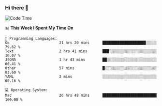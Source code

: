 ### Hi there 👋

<!--
**CrazyCollin/crazycollin** is a ✨ _special_ ✨ repository because its `README.md` (this file) appears on your GitHub profile.

Here are some ideas to get you started:

- 🔭 I’m currently working on ...
- 🌱 I’m currently learning ...
- 👯 I’m looking to collaborate on ...
- 🤔 I’m looking for help with ...
- 💬 Ask me about ...
- 📫 How to reach me: ...
- 😄 Pronouns: ...
- ⚡ Fun fact: ...
-->

<!--START_SECTION:waka-->
![Code Time](http://img.shields.io/badge/Code%20Time-5%2C439%20hrs%2057%20mins-blue)

📊 **This Week I Spent My Time On** 

```text
💬 Programming Languages: 
Go                       21 hrs 20 mins      ████████████████████░░░░░   79.62 % 
Text                     2 hrs 41 mins       ███░░░░░░░░░░░░░░░░░░░░░░   10.07 % 
JSON5                    1 hr 43 mins        ██░░░░░░░░░░░░░░░░░░░░░░░   06.41 % 
Other                    57 mins             █░░░░░░░░░░░░░░░░░░░░░░░░   03.60 % 
YAML                     2 mins              ░░░░░░░░░░░░░░░░░░░░░░░░░   00.16 % 

💻 Operating System: 
Mac                      26 hrs 48 mins      █████████████████████████   100.00 % 
```


<!--END_SECTION:waka-->
